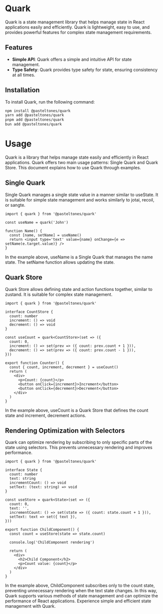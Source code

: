 # Quark

Quark is a state management library that helps manage state in React applications easily and efficiently. Quark is lightweight, easy to use, and provides powerful features for complex state management requirements.

## Features

- **Simple API**: Quark offers a simple and intuitive API for state management.
- **Type Safety**: Quark provides type safety for state, ensuring consistency at all times.

## Installation

To install Quark, run the following command:

```bash
npm install @pasteltones/quark
yarn add @pasteltones/quark
pnpm add @pasteltones/quark
bun add @pasteltones/quark
```

# Usage

Quark is a library that helps manage state easily and efficiently in React applications. Quark offers two main usage patterns: Single Quark and Quark Store. This document explains how to use Quark through examples.

<!--  -->

## Single Quark

Single Quark manages a single state value in a manner similar to useState. It is suitable for simple state management and works similarly to jotai, recoil, or sangte.

```tsx
import { quark } from '@pasteltones/quark'

const useName = quark('John')

function Name() {
  const [name, setName] = useName()
  return <input type='text' value={name} onChange={e => setName(e.target.value)} />
}
```

In the example above, useName is a Single Quark that manages the name state. The setName function allows updating the state.

<!--  -->

## Quark Store

Quark Store allows defining state and action functions together, similar to zustand. It is suitable for complex state management.

```tsx
import { quark } from '@pasteltones/quark'

interface CountStore {
  count: number
  increment: () => void
  decrement: () => void
}

const useCount = quark<CountStore>(set => ({
  count: 0,
  increment: () => set(prev => ({ count: prev.count + 1 })),
  decrement: () => set(prev => ({ count: prev.count - 1 })),
}))

export function Counter() {
  const { count, increment, decrement } = useCount()
  return (
    <div>
      <p>Count: {count}</p>
      <button onClick={increment}>Increment</button>
      <button onClick={decrement}>Decrement</button>
    </div>
  )
}
```

In the example above, useCount is a Quark Store that defines the count state and increment, decrement actions.

<!--  -->

## Rendering Optimization with Selectors

Quark can optimize rendering by subscribing to only specific parts of the state using selectors. This prevents unnecessary rendering and improves performance.

```tsx
import { quark } from '@pasteltones/quark'

interface State {
  count: number
  text: string
  incrementCount: () => void
  setText: (text: string) => void
}

const useStore = quark<State>(set => ({
  count: 0,
  text: '',
  incrementCount: () => set(state => ({ count: state.count + 1 })),
  setText: text => set({ text }),
}))

export function ChildComponent() {
  const count = useStore(state => state.count)

  console.log('ChildComponent rendering')

  return (
    <div>
      <h2>Child Component</h2>
      <p>Count value: {count}</p>
    </div>
  )
}
```

In the example above, ChildComponent subscribes only to the count state, preventing unnecessary rendering when the text state changes. In this way, Quark supports various methods of state management and can optimize the performance of React applications. Experience simple and efficient state management with Quark.